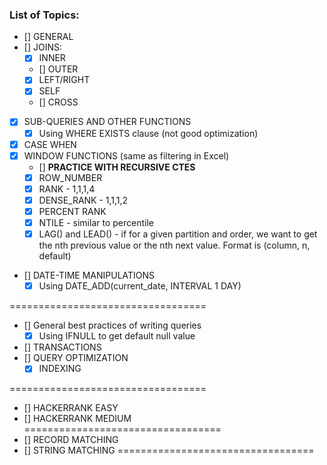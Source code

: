 ### List of Topics:
- [] GENERAL 
- [] JOINS:
    - [X] INNER
    - [] OUTER
    - [X] LEFT/RIGHT
    - [X] SELF
    - [] CROSS
- [X] SUB-QUERIES AND OTHER FUNCTIONS
    - [X] Using WHERE EXISTS clause (not good optimization)
      
- [X] CASE WHEN
- [X] WINDOW FUNCTIONS (same as filtering in Excel)
    - [] **PRACTICE WITH RECURSIVE CTES**
    - [X] ROW_NUMBER
    - [X] RANK - 1,1,1,4
    - [X] DENSE_RANK - 1,1,1,2
    - [X] PERCENT RANK 
    - [X] NTILE - similar to percentile
    - [X] LAG() and LEAD() - if for a given partition and order, we want to get the nth previous value or the nth next value. Format is (column, n, default)

- [] DATE-TIME MANIPULATIONS
    - [X] Using DATE_ADD(current_date, INTERVAL 1 DAY)

==================================
- [] General best practices of writing queries
    - [X] Using IFNULL to get default null value

- [] TRANSACTIONS
- [] QUERY OPTIMIZATION
    - [X] INDEXING

==================================
- [] HACKERRANK EASY
- [] HACKERRANK MEDIUM
==================================
- [] RECORD MATCHING
- [] STRING MATCHING
==================================